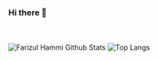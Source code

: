 ### Hi there 👋

<!--
**farizulhammi/farizulhammi** is a ✨ _special_ ✨ repository because its `README.md` (this file) appears on your GitHub profile.

Here are some ideas to get you started:

- 🔭 I’m currently working on ...
- 🌱 I’m currently learning ...
- 👯 I’m looking to collaborate on ...
- 🤔 I’m looking for help with ...
- 💬 Ask me about ...
- 📫 How to reach me: ...
- 😄 Pronouns: ...
- ⚡ Fun fact: ...
-->

<br />
<br />
    <img align="center" src="https://github-readme-stats.vercel.app/api?username=farizulhammi&theme=radical&hide_border=true$include_all_commits=true" alt="Farizul Hammi Github Stats">
    <img align="center" alt="Top Langs" src="https://github-readme-stats.vercel.app/api/top-langs/?username=farizulhammi&layout=compact&hide_border=true"/>
